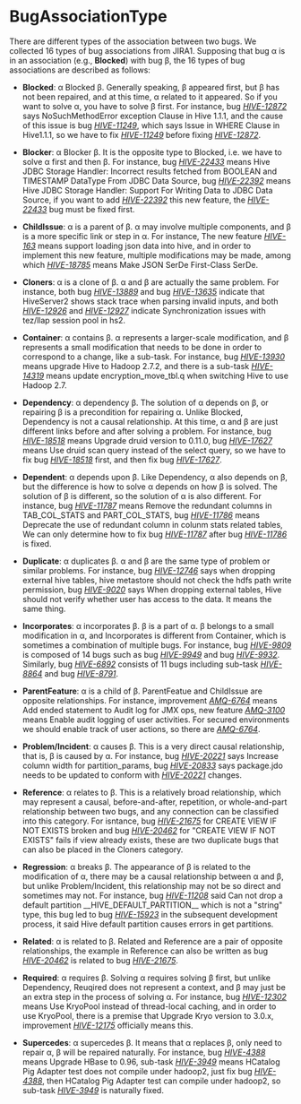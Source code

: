# BugAssociationType
There are different types of the association between two bugs. We collected 16 types of bug associations from JIRA1. Supposing that bug α is in an association (e.g., **Blocked**) with bug β, the 16 types of bug associations are described as follows:

+ **Blocked**: α Blocked β. Generally speaking, β appeared first, but β has not been repaired, and at this time, α related to it appeared. So if you want to solve α, you have to solve β first. For instance, bug [*HIVE-12872*](https://issues.apache.org/jira/browse/HIVE-12872) says NoSuchMethodError exception Clause in Hive 1.1.1, and the cause of this issue is bug [*HIVE-11249*](https://issues.apache.org/jira/browse/HIVE-11249), which says Issue in WHERE Clause in Hive1.1.1, so we have to fix [*HIVE-11249*](https://issues.apache.org/jira/browse/HIVE-11249) before fixing [*HIVE-12872*](https://issues.apache.org/jira/browse/HIVE-12872).

+ **Blocker**: α Blocker β. It is the opposite type to Blocked, i.e. we have to solve α first and then β. For instance, bug [*HIVE-22433*](https://issues.apache.org/jira/browse/HIVE-22433) means Hive JDBC Storage Handler: Incorrect results fetched from BOOLEAN and TIMESTAMP DataType From JDBC Data Source, bug [*HIVE-22392*](https://issues.apache.org/jira/browse/HIVE-22392) means Hive JDBC Storage Handler: Support For Writing Data to JDBC Data Source, if you want to add [*HIVE-22392*](https://issues.apache.org/jira/browse/HIVE-22392) this new feature, the [*HIVE-22433*](https://issues.apache.org/jira/browse/HIVE-22433) bug must be fixed first.

+ **ChildIssue**: α is a parent of β. α may involve multiple components, and β is a more specific link or step in α. For instance, The new feature [*HIVE-163*](https://issues.apache.org/jira/browse/HIVE-163) means support loading json data into hive, and in order to implement this new feature, multiple modifications may be made, among which [*HIVE-18785*](https://issues.apache.org/jira/browse/HIVE-18785) means Make JSON SerDe First-Class SerDe.
+ **Cloners**: α is a clone of β. α and β are actually the same problem. For instance, both bug [*HIVE-13889*](https://issues.apache.org/jira/browse/HIVE-13889) and bug [*HIVE-13635*](https://issues.apache.org/jira/browse/HIVE-13635) indicate that HiveServer2 shows stack trace when parsing invalid inputs, and both [*HIVE-12926*](https://issues.apache.org/jira/browse/HIVE-12926) and [*HIVE-12927*](https://issues.apache.org/jira/browse/HIVE-12927) indicate Synchronization issues with tez/llap session pool in hs2.
+ **Container**: α contains β. α represents a larger-scale modification, and β represents a small modification that needs to be done in order to correspond to a change, like a sub-task. For instance, bug [*HIVE-13930*](https://issues.apache.org/jira/browse/HIVE-13930) means upgrade Hive to Hadoop 2.7.2, and there is a sub-task [*HIVE-14319*](https://issues.apache.org/jira/browse/HIVE-14319) means update encryption\_move\_tbl.q when switching Hive to use Hadoop 2.7.
+ **Dependency**: α dependency β. The solution of α depends on β, or repairing β is a precondition for repairing α. Unlike Blocked, Dependency is not a causal relationship. At this time, α and β are just different links before and after solving a problem. For instance, bug [*HIVE-18518*](https://issues.apache.org/jira/browse/HIVE-18518) means Upgrade druid version to 0.11.0, bug [*HIVE-17627*](https://issues.apache.org/jira/browse/HIVE-17627) means Use druid scan query instead of the select query, so we have to fix bug [*HIVE-18518*](https://issues.apache.org/jira/browse/HIVE-18518) first, and then fix bug [*HIVE-17627*](https://issues.apache.org/jira/browse/HIVE-17627).
+ **Dependent**: α depends upon β. Like Dependency, α also depends on β, but the difference is how to solve α depends on how β is solved. The solution of β is different, so the solution of α is also different. For instance, bug [*HIVE-11787*](https://issues.apache.org/jira/browse/HIVE-11787) means Remove the redundant columns in TAB\_COL\_STATS and PART\_COL\_STATS, bug [*HIVE-11786*](https://issues.apache.org/jira/browse/HIVE-11786) means Deprecate the use of redundant column in colunm stats related tables, We can only determine how to fix bug [*HIVE-11787*](https://issues.apache.org/jira/browse/HIVE-11787) after bug [*HIVE-11786*](https://issues.apache.org/jira/browse/HIVE-11786) is fixed.
+ **Duplicate**: α duplicates β. α and β are the same type of problem or similar problems. For instance, bug [*HIVE-12746*](https://issues.apache.org/jira/browse/HIVE-12746) says when dropping external hive tables, hive metastore should not check the hdfs path write permission, bug [*HIVE-9020*](https://issues.apache.org/jira/browse/HIVE-9020) says When dropping external tables, Hive should not verify whether user has access to the data. It means the same thing.
+ **Incorporates**: α incorporates β. β is a part of α. β belongs to a small modification in α, and Incorporates is different from Container, which is sometimes a combination of multiple bugs. For instance, bug [*HIVE-9809*](https://issues.apache.org/jira/browse/HIVE-9809) is composed of 14 bugs such as bug [*HIVE-9949*](https://issues.apache.org/jira/browse/HIVE-9949) and bug [*HIVE-9932*](https://issues.apache.org/jira/browse/HIVE-9932). Similarly, bug [*HIVE-6892*](https://issues.apache.org/jira/browse/HIVE-6892) consists of 11 bugs including sub-task [*HIVE-8864*](https://issues.apache.org/jira/browse/HIVE-8864) and bug [*HIVE-8791*](https://issues.apache.org/jira/browse/HIVE-8791).
+ **ParentFeature**: α is a child of β. ParentFeatue and ChildIssue are opposite relationships. For instance, improvement [*AMQ-6764*](https://issues.apache.org/jira/browse/AMQ-6764) means Add ended statement to Audit log for JMX ops, new feature [*AMQ-3100*](https://issues.apache.org/jira/browse/AMQ-3100) means Enable audit logging of user activities.  For secured environments we should enable track of user actions, so there are [*AMQ-6764*](https://issues.apache.org/jira/browse/AMQ-6764).
+ **Problem/Incident**: α causes β. This is a very direct causal relationship, that is, β is caused by α. For instance, bug [*HIVE-20221*](https://issues.apache.org/jira/browse/HIVE-20221) says Increase column width for partition\_params, bug [*HIVE-20833*](https://issues.apache.org/jira/browse/HIVE-20833) says package.jdo needs to be updated to conform with [*HIVE-20221*](https://issues.apache.org/jira/browse/HIVE-20221) changes.
+ **Reference**: α relates to β. This is a relatively broad relationship, which may represent a causal, before-and-after, repetition, or whole-and-part relationship between two bugs, and any connection can be classified into this category. For isntance, bug [*HIVE-21675*](https://issues.apache.org/jira/browse/HIVE-21675) for CREATE VIEW IF NOT EXISTS broken and bug [*HIVE-20462*](https://issues.apache.org/jira/browse/HIVE-20462) for "CREATE VIEW IF NOT EXISTS" fails if view already exists, these are two duplicate bugs that can also be placed in the Cloners category.
+ **Regression**: α breaks β. The appearance of β is related to the modification of α, there may be a causal relationship between α and β, but unlike Problem/Incident, this relationship may not be so direct and sometimes may not. For instance, bug [*HIVE-11208*](https://issues.apache.org/jira/browse/HIVE-11208) said Can not drop a default partition \_\_HIVE\_DEFAULT\_PARTITION\_\_ which is not a "string" type, this bug led to bug [*HIVE-15923*](https://issues.apache.org/jira/browse/HIVE-15923) in the subsequent development process, it said Hive default partition causes errors in get partitions.
+ **Related**: α is related to β. Related and Reference are a pair of opposite relationships, the example in Reference can also be written as bug [*HIVE-20462*](https://issues.apache.org/jira/browse/HIVE-20462) is related to bug [*HIVE-21675*](https://issues.apache.org/jira/browse/HIVE-21675).
+ **Required**: α requires β. Solving α requires solving β first, but unlike Dependency, Reuqired does not represent a context, and β may just be an extra step in the process of solving α. For instance, bug [*HIVE-12302*](https://issues.apache.org/jira/browse/HIVE-12302) means Use KryoPool instead of thread-local caching, and in order to use KryoPool, there is a premise that Upgrade Kryo version to 3.0.x, improvement [*HIVE-12175*](https://issues.apache.org/jira/browse/HIVE-12175) officially means this.
+ **Supercedes**: α supercedes β. It means that α replaces β, only need to repair α, β will be repaired naturally. For instance, bug [*HIVE-4388*](https://issues.apache.org/jira/browse/HIVE-4388) means Upgrade HBase to 0.96, sub-task [*HIVE-3949*](https://issues.apache.org/jira/browse/HIVE-3949) means HCatalog Pig Adapter test does not compile under hadoop2, just fix bug [*HIVE-4388*](https://issues.apache.org/jira/browse/HIVE-4388), then HCatalog Pig Adapter test can compile under hadoop2, so sub-task [*HIVE-3949*](https://issues.apache.org/jira/browse/HIVE-3949) is naturally fixed.
